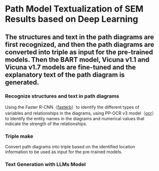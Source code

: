 # Path Model Textualization of SEM Results based on Deep Learning

## The structures and text in the path diagrams are first recognized, and then the path diagrams are converted into triple as input for the pre-trained models. Then the BART model, Vicuna v1.1 and Vicuna v1.7 models are fine-tuned and the explanatory text of the path diagram is generated.

### Recognize structures and text in path diagrams  
Using the Faster R-CNN（[fasterb](./Faster%20R-CNN/fasterb.ipynb)）to identify the different types of variables and relationships in the diagrams, using PP-OCR v3 model（[ocr](./OCR/ocr.ipynb)）to  identify the entity names in the diagrams and numerical values that indicate the strength of the relationships.

### Triple make
Convert path diagrams into triple based on the identified location information to be used as input for the pre-trained models.

### Text Generation with LLMs Model
